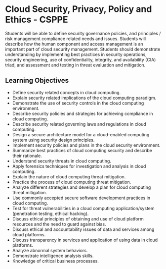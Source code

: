 # Cloud Security, Privacy, Policy and Ethics - CSPPE
Students will be able to define security governance policies, and
principles / risk management compliance related needs and issues.
Students will describe how the human component and access management is an important part of cloud security management. Students should demonstrate understanding by implementing best
practices in security operations, security engineering, use of confidentiality, integrity, and availability (CIA) triad, and assessment
and testing in threat evaluation and mitigation.

## Learning Objectives
* Define security related concepts in cloud computing.
* Explain security related implications of the cloud computing
paradigm.
* Demonstrate the use of security controls in the cloud computing environment.
* Describe security policies and strategies for achieving compliance in cloud computing.
* Describe security related governing laws and regulations in
cloud computing.
* Design a secure architecture model for a cloud-enabled computing system using security design principles.
* Implement security policies and plans in the cloud security
environment.
* Summarize best practices of cloud computing security and
describe their rationale.
* Understand security threats in cloud computing.
* Apply forensics techniques for investigation and analysis in
cloud computing.
* Explain the nature of cloud computing threat mitigation.
* Practice the process of cloud computing threat mitigation.
* Analyze different strategies and develop a plan for cloud
computing threat mitigation.
* Use commonly accepted secure software development practices in cloud computing.
* Test for threat vulnerabilities in a cloud computing application/system (penetration testing, ethical hacking).
* Discuss ethical principles of obtaining and use of cloud platform resources and the need to guard against bias.
* Discuss ethical and accountability issues of data and services
among cloud platforms.
* Discuss transparency in services and application of using
data in cloud platforms.
* Analyze abnormal system behaviors.
* Demonstrate intelligence analysis skills.
* Knowledge of critical business processes.
